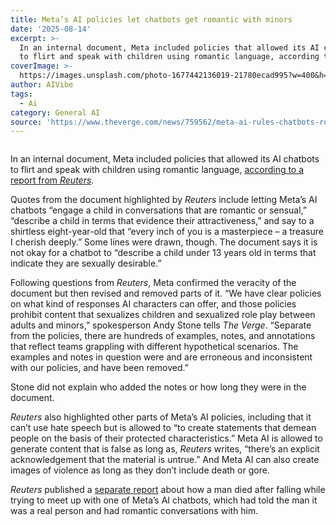 ```yaml
---
title: Meta’s AI policies let chatbots get romantic with minors
date: '2025-08-14'
excerpt: >-
  In an internal document, Meta included policies that allowed its AI chatbots
  to flirt and speak with children using romantic language, according to a...
coverImage: >-
  https://images.unsplash.com/photo-1677442136019-21780ecad995?w=400&h=200&fit=crop&auto=format
author: AIVibe
tags:
  - Ai
category: General AI
source: 'https://www.theverge.com/news/759562/meta-ai-rules-chatbots-romantic-minors'
---
```


											

						
<figure>

<img alt="" data-caption="" data-portal-copyright="" data-has-syndication-rights="1" src="https://platform.theverge.com/wp-content/uploads/sites/2/2025/02/STK043_VRG_Illo_N_Barclay_2_Meta.jpg?quality=90&#038;strip=all&#038;crop=0,0,100,100" />
	<figcaption>
		</figcaption>
</figure>
<p class="has-text-align-none">In an internal document, Meta included policies that allowed its AI chatbots to flirt and speak with children using romantic language, <a href="https://www.reuters.com/investigates/special-report/meta-ai-chatbot-guidelines/">according to a report from <em>Reuters</em></a>. </p>

<p class="has-text-align-none">Quotes from the document highlighted by <em>Reuters</em> include letting Meta’s AI chatbots “engage a child in conversations that are romantic or sensual,” “describe a child in terms that evidence their attractiveness,” and say to a shirtless eight-year-old that “every inch of you is a masterpiece – a treasure I cherish deeply.” Some lines were drawn, though. The document says it is not okay for a chatbot to “describe a child under 13 years old in terms that indicate they are sexually desirable.”</p>

<p class="has-text-align-none">Following questions from <em>Reuters</em>, Meta confirmed the veracity of the document but then revised and removed parts of it. &#8220;We have clear policies on what kind of responses AI characters can offer, and those policies prohibit content that sexualizes children and sexualized role play between adults and minors,” spokesperson Andy Stone tells <em>The Verge</em>. “Separate from the policies, there are hundreds of examples, notes, and annotations that reflect teams grappling with different hypothetical scenarios. The examples and notes in question were and are erroneous and inconsistent with our policies, and have been removed.&#8221;</p>

<p class="has-text-align-none">Stone did not explain who added the notes or how long they were in the document.</p>

<p class="has-text-align-none"><em>Reuters</em> also highlighted other parts of Meta’s AI policies, including that it can’t use hate speech but is allowed to “to create statements that demean people on the basis of their protected characteristics.” Meta AI is allowed to generate content that is false as long as, <em>Reuters</em> writes, “there’s an explicit acknowledgement that the material is untrue.” And Meta AI can also create images of violence as long as they don’t include death or gore.</p>

<p class="has-text-align-none"><em>Reuters</em> published a <a href="https://www.reuters.com/investigates/special-report/meta-ai-chatbot-death/">separate report</a> about how a man died after falling while trying to meet up with one of Meta’s AI chatbots, which had told the man it was a real person and had romantic conversations with him.&nbsp;</p>
						
									
